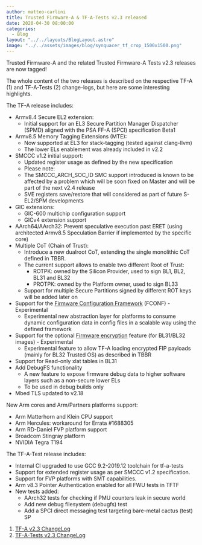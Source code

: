```yaml
---
author: matteo-carlini
title: Trusted Firmware-A & TF-A-Tests v2.3 released
date: 2020-04-30 08:00:00
categories:
  - Blog
layout: "../../layouts/BlogLayout.astro"
image: "../../assets/images/blog/synquacer_tf_crop_1500x1500.png"
---
```


Trusted Firmware-A and the related Trusted Firmware-A Tests v2.3 releases are now tagged!

The whole content of the two releases is described on the respective TF-A (1) and TF-A-Tests (2) change-logs, but here are some interesting highlights.

The TF-A release includes:

- Armv8.4 Secure EL2 extension:
  - Initial support for an EL3 Secure Partition Manager Dispatcher (SPMD) aligned with the PSA FF-A (SPCI) specification Beta1
- Armv8.5 Memory Tagging Extensions (MTE):
  - Now supported at EL3 for stack-tagging (tested against clang-llvm)
  - The lower ELs enablement was already included in v2.2
- SMCCC v1.2 initial support:
  - Updated register usage as defined by the new specification
  - Please note:
  - The SMCCC_ARCH_SOC_ID SMC support introduced is known to be affected by a problem which will be soon fixed on Master and will be part of the next v2.4 release
  - SVE registers save/restore that will considered as part of future S-EL2/SPM developments
- GIC extensions:
  - GIC-600 multichip configuration support
  - GICv4 extension support
- AArch64/AArch32: Prevent speculative execution past ERET (using architected Armv8.5 Speculation Barrier if implemented by the specific core)
- Multiple CoT (Chain of Trust):
  - Introduce a new dualroot CoT, extending the single monolithic CoT defined in TBBR.
  - The current support allows to enable two different Root of Trust:
    - ROTPK: owned by the Silicon Provider, used to sign BL1, BL2, BL31 and BL32
    - PROTPK: owned by the Platform owner, used to sign BL33
  - Support for multiple Secure Partitions signed by different ROT keys will be added later on
- Support for the [Firmware Configuration Framework](https://trustedfirmware-a.readthedocs.io/en/latest/components/fconf/index.html) (FCONF) - Experimental
  - Experimental new abstraction layer for platforms to consume dynamic configuration data in config files in a scalable way using the defined framework
- Support for the optional [Firmware encryption](https://trustedfirmware-a.readthedocs.io/en/latest/design/trusted-board-boot.html#authenticated-encryption-framework) feature (for BL31/BL32 images) - Experimental
  - Experimental feature to allow TF-A loading encrypted FIP payloads (mainly for BL32 Trusted OS) as described in TBBR
- Support for Read-only xlat tables in BL31
- Add DebugFS functionality
  - A new feature to expose firmware debug data to higher software layers such as a non-secure lower ELs
  - To be used in debug builds only
- Mbed TLS updated to v2.18

New Arm cores and Arm/Partners platforms support:

- Arm Matterhorn and Klein CPU support
- Arm Hercules: workaround for Errata #1688305
- Arm RD-Daniel FVP platform support
- Broadcom Stingray platform
- NVIDIA Tegra T194

The TF-A-Test release includes:

- Internal CI upgraded to use GCC 9.2-2019.12 toolchain for tf-a-tests
- Support for extended register usage as per SMCCC v1.2 specification.
- Support for FVP platforms with SMT capabilities.
- Arm v8.3 Pointer Authentication enabled for all FWU tests in TFTF
- New tests added:
  - AArch32 tests for checking if PMU counters leak in secure world
  - Add new debug filesystem (debugfs) test
  - Add a SPCI direct messaging test targeting bare-metal cactus (test) SP

1. [TF-A v2.3 ChangeLog](https://trustedfirmware-a.readthedocs.io/en/latest/change-log.html#version-2-3)
2. [TF-A-Tests v2.3 ChangeLog](https://trustedfirmware-a-tests.readthedocs.io/en/latest/change-log.html#version-2-3)
